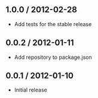 ## 1.0.0 / 2012-02-28

  - Add tests for the stable release



## 0.0.2 / 2012-01-11

  - Add repository to package.json



## 0.0.1 / 2012-01-10

  - Initial release
